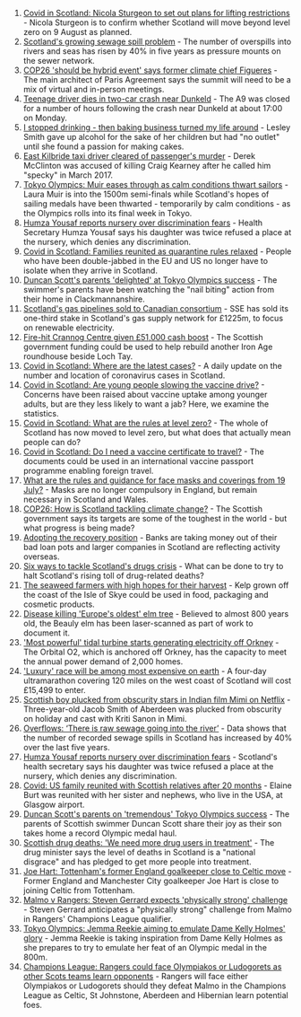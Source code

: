 1. [Covid in Scotland: Nicola Sturgeon to set out plans for lifting restrictions](https://www.bbc.co.uk/news/uk-scotland-scotland-politics-58057371) - Nicola Sturgeon is to confirm whether Scotland will move beyond level zero on 9 August as planned.
2. [Scotland's growing sewage spill problem](https://www.bbc.co.uk/news/uk-scotland-58040852) - The number of overspills into rivers and seas has risen by 40% in five years as pressure mounts on the sewer network.
3. [COP26 'should be hybrid event' says former climate chief Figueres](https://www.bbc.co.uk/news/uk-scotland-58055854) - The main architect of Paris Agreement says the summit will need to be a mix of virtual and in-person meetings.
4. [Teenage driver dies in two-car crash near Dunkeld](https://www.bbc.co.uk/news/uk-scotland-tayside-central-58063283) - The A9 was closed for a number of hours following the crash near Dunkeld at about 17:00 on Monday.
5. [I stopped drinking - then baking business turned my life around](https://www.bbc.co.uk/news/uk-scotland-north-east-orkney-shetland-58011992) - Lesley Smith gave up alcohol for the sake of her children but had "no outlet" until she found a passion for making cakes.
6. [East Kilbride taxi driver cleared of passenger's murder](https://www.bbc.co.uk/news/uk-scotland-glasgow-west-58063277) - Derek McClinton was accused of killing Craig Kearney after he called him "specky" in March 2017.
7. [Tokyo Olympics: Muir eases through as calm conditions thwart sailors](https://www.bbc.co.uk/sport/olympics/58032308) - Laura Muir is into the 1500m semi-finals while Scotland's hopes of sailing medals have been thwarted - temporarily by calm conditions - as the Olympics rolls into its final week in Tokyo.
8. [Humza Yousaf reports nursery over discrimination fears](https://www.bbc.co.uk/news/uk-scotland-tayside-central-58056234) - Health Secretary Humza Yousaf says his daughter was twice refused a place at the nursery, which denies any discrimination.
9. [Covid in Scotland: Families reunited as quarantine rules relaxed](https://www.bbc.co.uk/news/uk-scotland-58053135) - People who have been double-jabbed in the EU and US no longer have to isolate when they arrive in Scotland.
10. [Duncan Scott's parents 'delighted' at Tokyo Olympics success](https://www.bbc.co.uk/news/uk-scotland-58055682) - The swimmer's parents have been watching the "nail biting" action from their home in Clackmannanshire.
11. [Scotland's gas pipelines sold to Canadian consortium](https://www.bbc.co.uk/news/uk-scotland-58063791) - SSE has sold its one-third stake in Scotland's gas supply network for £1225m, to focus on renewable electricity.
12. [Fire-hit Crannog Centre given £51,000 cash boost](https://www.bbc.co.uk/news/uk-scotland-tayside-central-58063280) - The Scottish government funding could be used to help rebuild another Iron Age roundhouse beside Loch Tay.
13. [Covid in Scotland: Where are the latest cases?](https://www.bbc.co.uk/news/uk-scotland-53511877) - A daily update on the number and location of coronavirus cases in Scotland.
14. [Covid in Scotland: Are young people slowing the vaccine drive?](https://www.bbc.co.uk/news/uk-scotland-57915106) - Concerns have been raised about vaccine uptake among younger adults, but are they less likely to want a jab? Here, we examine the statistics.
15. [Covid in Scotland: What are the rules at level zero?](https://www.bbc.co.uk/news/uk-scotland-53166816) - The whole of Scotland has now moved to level zero, but what does that actually mean people can do?
16. [Covid in Scotland: Do I need a vaccine certificate to travel?](https://www.bbc.co.uk/news/uk-scotland-57519070) - The documents could be used in an international vaccine passport programme enabling foreign travel.
17. [What are the rules and guidance for face masks and coverings from 19 July?](https://www.bbc.co.uk/news/health-51205344) - Masks are no longer compulsory in England, but remain necessary in Scotland and Wales.
18. [COP26: How is Scotland tackling climate change?](https://www.bbc.co.uk/news/uk-scotland-57970435) - The Scottish government says its targets are some of the toughest in the world - but what progress is being made?
19. [Adopting the recovery position](https://www.bbc.co.uk/news/uk-scotland-58047221) - Banks are taking money out of their bad loan pots and larger companies in Scotland are reflecting activity overseas.
20. [Six ways to tackle Scotland's drugs crisis](https://www.bbc.co.uk/news/uk-scotland-glasgow-west-48921696) - What can be done to try to halt Scotland's rising toll of drug-related deaths?
21. [The seaweed farmers with high hopes for their harvest](https://www.bbc.co.uk/news/uk-scotland-57996627) - Kelp grown off the coast of the Isle of Skye could be used in food, packaging and cosmetic products.
22. [Disease killing 'Europe's oldest' elm tree](https://www.bbc.co.uk/news/uk-scotland-highlands-islands-58013952) - Believed to almost 800 years old, the Beauly elm has been laser-scanned as part of work to document it.
23. ['Most powerful' tidal turbine starts generating electricity off Orkney](https://www.bbc.co.uk/news/uk-scotland-north-east-orkney-shetland-57991351) - The Orbital O2, which is anchored off Orkney, has the capacity to meet the annual power demand of 2,000 homes.
24. ['Luxury' race will be among most expensive on earth](https://www.bbc.co.uk/news/uk-scotland-57975285) - A four-day ultramarathon covering 120 miles on the west coast of Scotland will cost £15,499 to enter.
25. [Scottish boy plucked from obscurity stars in Indian film Mimi on Netflix](https://www.bbc.co.uk/news/uk-scotland-north-east-orkney-shetland-57983621) - Three-year-old Jacob Smith of Aberdeen was plucked from obscurity on holiday and cast with Kriti Sanon in Mimi.
26. [Overflows: ‘There is raw sewage going into the river’](https://www.bbc.co.uk/news/uk-scotland-58061389) - Data shows that the number of recorded sewage spills in Scotland has increased by 40% over the last five years.
27. [Humza Yousaf reports nursery over discrimination fears](https://www.bbc.co.uk/news/uk-scotland-58064620) - Scotland's health secretary says his daughter was twice refused a place at the nursery, which denies any discrimination.
28. [Covid: US family reunited with Scottish relatives after 20 months](https://www.bbc.co.uk/news/uk-scotland-58062730) - Elaine Burt was reunited with her sister and nephews, who live in the USA, at Glasgow airport.
29. [Duncan Scott's parents on 'tremendous' Tokyo Olympics success](https://www.bbc.co.uk/news/uk-scotland-58062840) - The parents of Scottish swimmer Duncan Scott share their joy as their son takes home a record Olympic medal haul.
30. [Scottish drug deaths: 'We need more drug users in treatment'](https://www.bbc.co.uk/news/uk-scotland-58029815) - The drug minister says the level of deaths in Scotland is a "national disgrace" and has pledged to get more people into treatment.
31. [Joe Hart: Tottenham's former England goalkeeper close to Celtic move](https://www.bbc.co.uk/sport/football/58065246) - Former England and Manchester City goalkeeper Joe Hart is close to joining Celtic from Tottenham.
32. [Malmo v Rangers: Steven Gerrard expects 'physically strong' challenge](https://www.bbc.co.uk/sport/football/58059487) - Steven Gerrard anticipates a "physically strong" challenge from Malmo in Rangers' Champions League qualifier.
33. [Tokyo Olympics: Jemma Reekie aiming to emulate Dame Kelly Holmes' glory](https://www.bbc.co.uk/sport/olympics/58014929) - Jemma Reekie is taking inspiration from Dame Kelly Holmes as she prepares to try to emulate her feat of an Olympic medal in the 800m.
34. [Champions League: Rangers could face Olympiakos or Ludogorets as other Scots teams learn opponents](https://www.bbc.co.uk/sport/football/58056211) - Rangers will face either Olympiakos or Ludogorets should they defeat Malmo in the Champions League as Celtic, St Johnstone, Aberdeen and Hibernian learn potential foes.
